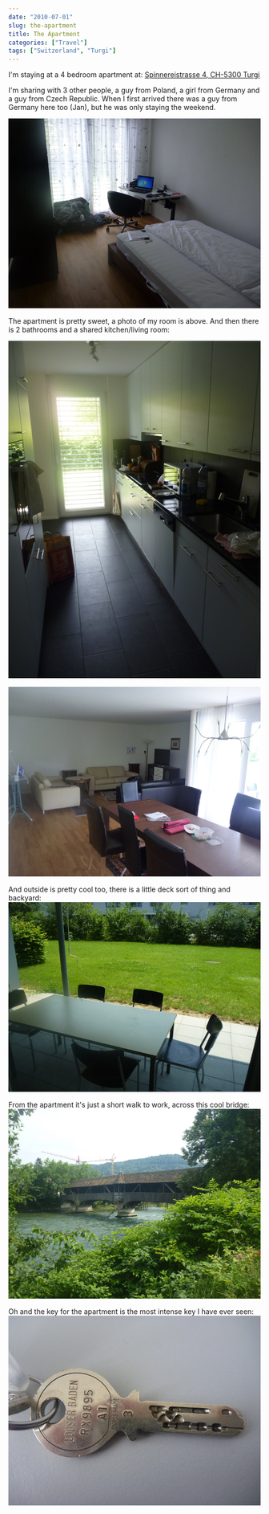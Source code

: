 ```yaml
---
date: "2010-07-01"
slug: the-apartment
title: The Apartment
categories: ["Travel"]
tags: ["Switzerland", "Turgi"]
---
```



I'm staying at a 4 bedroom apartment at: [Spinnereistrasse 4, CH-5300 Turgi](https://goo.gl/maps/dyhCfB9MG2F2)

I'm sharing with 3 other people, a guy from Poland, a girl from Germany and a guy from Czech Republic. When I first arrived there was a guy from Germany here too (Jan), but he was only staying the weekend.

![Room](p1010730.jpg)

The apartment is pretty sweet, a photo of my room is above. And then there is 2 bathrooms and a shared kitchen/living room:

![Kitchen](p1010733.jpg)

![Dining](p1010735.jpg)

And outside is pretty cool too, there is a little deck sort of thing and backyard:
![Patio](p1010736.jpg)

From the apartment it's just a short walk to work, across this cool bridge:
![Walk](p1010802.jpg)

Oh and the key for the apartment is the most intense key I have ever seen:
![Key](p1010755.jpg)

